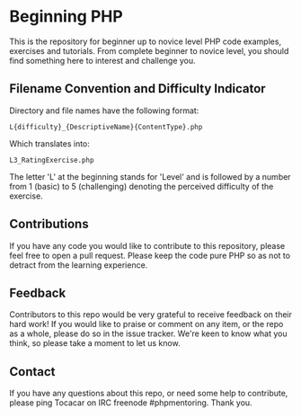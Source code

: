 Beginning PHP
=============

This is the repository for beginner up to novice level PHP code examples, exercises and tutorials.  From complete beginner to novice level, you should find something here to interest and challenge you.

Filename Convention and Difficulty Indicator
-------------------------------------------

Directory and file names have the following format:

    L{difficulty}_{DescriptiveName}{ContentType}.php

Which translates into:

    L3_RatingExercise.php

The letter 'L' at the beginning stands for 'Level' and is followed by a number from 1 (basic) to 5 (challenging) denoting the perceived difficulty of the exercise.

Contributions
-------------

If you have any code you would like to contribute to this repository, please feel free to open a pull request.  Please keep the code pure PHP so as not to detract from the learning experience.

Feedback
--------
Contributors to this repo would be very grateful to receive feedback on their hard work!  If you would like to praise or comment on any item, or the repo as a whole, please do so in the issue tracker.  We're keen to know what you think, so please take a moment to let us know.


Contact
-------

If you have any questions about this repo, or need some help to contribute, please ping Tocacar on IRC freenode #phpmentoring.  Thank you.